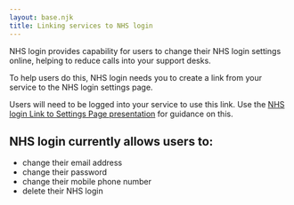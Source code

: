 ```yaml
---
layout: base.njk
title: Linking services to NHS login
---
```



 NHS login provides capability for users to change their NHS login settings online, helping to reduce calls into your support desks. 
 
 To help users do this, NHS login needs you to create a link from your service to the NHS login settings page. 
 
 Users will need to be logged into your service to use this link.
 Use the [NHS login Link to Settings Page presentation](https://github.com/nhsconnect/nhslogin/raw/master/NHSlogin%20Link%20to%20Settings%20Page%20v1.0.pptx) for guidance on this.

 ## NHS login currently allows users to:

- change their email address
- change their password
- change their mobile phone number
- delete their NHS login


